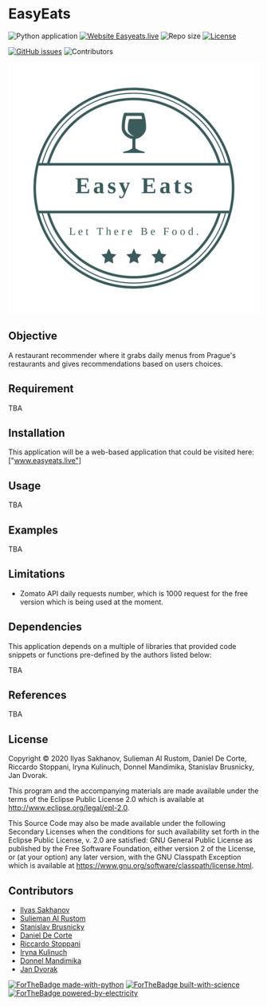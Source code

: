 # EasyEats



![Python application](https://github.com/Slemanof/easyeats.live/workflows/Python%20application/badge.svg)
[![Website Easyeats.live](https://img.shields.io/website?down_color=red&down_message=Offline&up_color=green&up_message=Online&url=http%3A%2F%2Feasyeats.live%2F)](http://easyeasts.live/)
![Repo size](https://img.shields.io/github/repo-size/Slemanof/easyeats.live)
[![License](https://img.shields.io/github/license/Slemanof/easyeats.live)](https://github.com/Slemanof/easyeats.live/blob/master/LICENSE)

[![GitHub issues](https://img.shields.io/github/issues/Slemanof/easyeats.live)](https://github.com/Slemanof/easyeats.live/issues)
![Contributors](https://img.shields.io/github/contributors/Slemanof/easyeats.live)

![Logo](https://github.com/Slemanof/easyeats.live/blob/frontend/Easy%20Eats%20Logos/logo.png)




## Objective

A restaurant recommender where it grabs daily menus from Prague's restaurants
and gives recommendations based on users choices.

## Requirement

TBA

## Installation

This application will be a web-based application that could be visited here:
 ["www.easyeats.live"]

## Usage

TBA

## Examples

TBA


## Limitations

* Zomato API daily requests number, which is 1000 request for the free version which
  is being used at the moment.


## Dependencies

This application depends on a multiple of libraries that provided code snippets
or functions pre-defined by the authors listed below:

TBA

## References

TBA

## License

Copyright © 2020 Ilyas Sakhanov, Sulieman Al Rustom, Daniel De Corte,
Riccardo Stoppani, Iryna Kulinuch, Donnel Mandimika, Stanislav Brusnicky, Jan Dvorak.

This program and the accompanying materials are made available under the
terms of the Eclipse Public License 2.0 which is available at
http://www.eclipse.org/legal/epl-2.0.

This Source Code may also be made available under the following Secondary
Licenses when the conditions for such availability set forth in the Eclipse
Public License, v. 2.0 are satisfied: GNU General Public License as published by
the Free Software Foundation, either version 2 of the License, or (at your
option) any later version, with the GNU Classpath Exception which is available
at https://www.gnu.org/software/classpath/license.html.

## Contributors

- [Ilyas Sakhanov](https://github.com/ilyassakhanov)
- [Sulieman Al Rustom](https://github.com/Slemanof)
- [Stanislav Brusnicky](https://github.com/Stanley008)
- [Daniel De Corte](https://github.com/DeCortez)
- [Riccardo Stoppani](https://github.com/riccardosl)
- [Iryna Kulinuch](https://github.com/irinakulinich3712)
- [Donnel Mandimika](https://github.com/donnelmandimika)
- [Jan Dvorak](https://github.com/jandvorak-dot)

[![ForTheBadge made-with-python](http://ForTheBadge.com/images/badges/made-with-python.svg)](https://www.python.org/)
[![ForTheBadge built-with-science](http://ForTheBadge.com/images/badges/built-with-science.svg)](https://GitHub.com/Slemanof)
[![ForTheBadge powered-by-electricity](http://ForTheBadge.com/images/badges/powered-by-electricity.svg)](http://easyeats.live)
